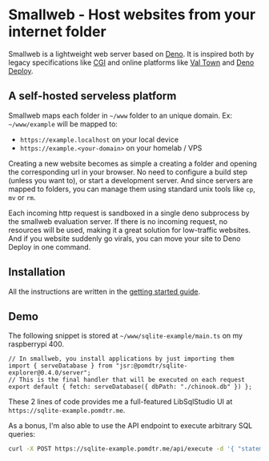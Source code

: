 # Smallweb - Host websites from your internet folder

Smallweb is a lightweight web server based on [Deno](https://deno.com). It is inspired both by legacy specifications like [CGI](https://en.wikipedia.org/wiki/Common_Gateway_Interface) and online platforms like [Val Town](https://val.town) and [Deno Deploy](https://deno.com/deploy).

## A self-hosted serveless platform

Smallweb maps each folder in `~/www` folder to an unique domain. Ex: `~/www/example` will be mapped to:

- `https://example.localhost` on your local device
- `https://example.<your-domain>` on your homelab / VPS

Creating a new website becomes as simple a creating a folder and opening the corresponding url in your browser. No need to configure a build step (unless you want to), or start a development server. And since servers are mapped to folders, you can manage them using standard unix tools like `cp`, `mv` or `rm`.

Each incoming http request is sandboxed in a single deno subprocess by the smallweb evaluation server. If there is no incoming request, no resources will be used, making it a great solution for low-traffic websites. And if you website suddenly go virals, you can move your site to Deno Deploy in one command.

## Installation

All the instructions are written in the [getting started guide](https://smallweb-docs.pomdtr.me).

## Demo

The following snippet is stored at `~/www/sqlite-example/main.ts` on my raspberrypi 400.

```tsx
// In smallweb, you install applications by just importing them
import { serveDatabase } from "jsr:@pomdtr/sqlite-explorer@0.4.0/server";
// This is the final handler that will be executed on each request
export default { fetch: serveDatabase({ dbPath: "./chinook.db" }) };
```

These 2 lines of code provides me a full-featured LibSqlStudio UI at `https://sqlite-example.pomdtr.me`.

As a bonus, I'm also able to use the API endpoint to execute arbitrary SQL queries:

```sh
curl -X POST https://sqlite-example.pomdtr.me/api/execute -d '{ "statement": "SELECT Name FROM artists LIMIT 10" }'
```
